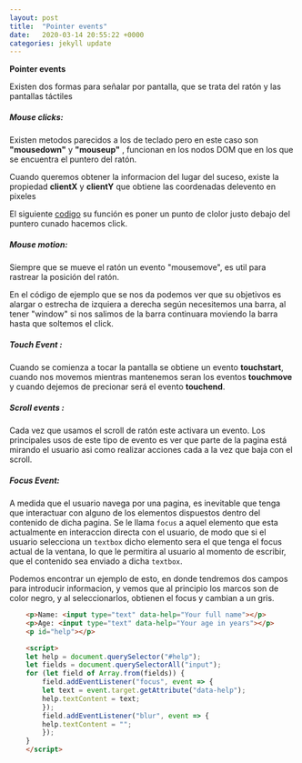 ```yaml
---
layout: post
title:  "Pointer events"
date:   2020-03-14 20:55:22 +0000
categories: jekyll update
---
```

**Pointer events**

Existen dos formas para señalar por pantalla, que se trata del ratón y las pantallas táctiles

##### Mouse clicks:
 Existen metodos parecidos a los de teclado pero en este caso son **"mousedown"** y **"mouseup"** , funcionan en los nodos DOM que en los que se encuentra el puntero del ratón.

Cuando queremos obtener la informacion del lugar del suceso, existe la propiedad **clientX** y **clientY**  que obtiene las coordenadas delevento en pixeles 

El siguiente [codigo](/ejemplos/Mouse_clicks.html) su función es poner un punto de clolor justo debajo del puntero cunado hacemos click. 

##### Mouse motion: 

Siempre que se mueve el ratón un evento "mousemove", es util  para rastrear la posición del ratón.

En el código de ejemplo que se nos da podemos ver que su objetivos es alargar o estrecha de izquiera a derecha según necesitemos una barra, al tener "window" si nos salimos de la barra continuara moviendo la barra hasta que soltemos el click.

##### Touch Event :

Cuando se comienza a tocar la pantalla se obtiene un evento **touchstart**, cuando nos movemos mientras mantenemos seran los eventos **touchmove** y cuando dejemos de precionar será el evento **touchend**. 

##### Scroll events :

Cada vez que usamos el scroll de ratón este activara un evento. Los principales usos de este tipo de evento es ver que parte de la pagina está mirando el usuario asi como realizar acciones cada a la vez que baja con el scroll.

##### Focus Event: 


A medida que el usuario navega por una pagina, es inevitable que tenga que interactuar con alguno de los elementos dispuestos dentro
del contenido de dicha pagina. Se le llama `focus` a aquel elemento que esta actualmente en interaccion directa con el usuario, de 
modo que si el usuario selecciona un `textbox` dicho elemento sera el que tenga el focus actual de la ventana, lo que le permitira al
usuario al momento de escribir, que el contenido sea enviado a dicha `textbox`.

Podemos encontrar un ejemplo de esto, en donde tendremos dos campos para introducir informacion, y vemos que
al principio los marcos son de color negro, y al seleccionarlos, obtienen el focus y cambian a un gris.
```HTML
    <p>Name: <input type="text" data-help="Your full name"></p>
    <p>Age: <input type="text" data-help="Your age in years"></p>
    <p id="help"></p>

    <script>
    let help = document.querySelector("#help");
    let fields = document.querySelectorAll("input");
    for (let field of Array.from(fields)) {
        field.addEventListener("focus", event => {
        let text = event.target.getAttribute("data-help");
        help.textContent = text;
        });
        field.addEventListener("blur", event => {
        help.textContent = "";
        });
    }
    </script>

  ```
